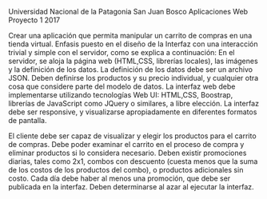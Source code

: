 
Universidad Nacional de la Patagonia San Juan Bosco
Aplicaciones Web Proyecto 1 2017




Crear una aplicación que permita manipular un carrito de compras en una tienda virtual. 
Enfasis puesto en el diseño de la Interfaz con una interacción trivial y simple con el servidor, como se explica a continuación:
En el servidor, se aloja la página web (HTML,CSS, librerías locales), las imágenes y la definición de los datos. 
La definición de los datos debe ser un archivo JSON. 
Deben definirse los productos y su precio individual, y cualquier otra cosa que considere parte del modelo de datos.
La interfaz web debe implementarse utilizando tecnologías Web UI: HTML,CSS, Boostrap, librerías de JavaScript como JQuery o similares, a libre elección. La interfaz debe ser responsive, y visualizarse apropiadamente en diferentes formatos de pantalla.

El cliente debe ser capaz de visualizar y elegir los productos para el carrito de compras. Debe poder examinar el carrito en el proceso de compra y eliminar productos si lo considera necesario.
Deben existir promociones diarias, tales como 2x1, combos con descuento (cuesta menos que la suma de los costos de los productos del combo), o productos adicionales sin costo. Cada día debe haber al menos una promoción, que debe ser publicada en la interfaz. Deben determinarse al azar al ejecutar la interfaz.
